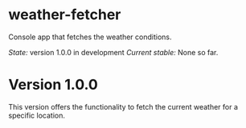 # weather-fetcher
Console app that fetches the weather conditions.

*State:* version 1.0.0 in development
*Current stable:* None so far.
# Version 1.0.0
This version offers the functionality to fetch the current weather for a specific location.
